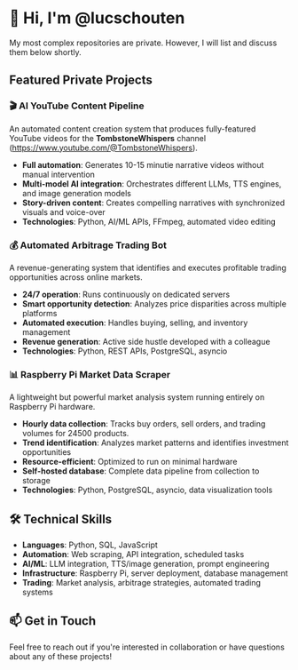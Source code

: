 # 👋 Hi, I'm @lucschouten

My most complex repositories are private. However, I will list and discuss them below shortly.

## Featured Private Projects

### 🎬 AI YouTube Content Pipeline
An automated content creation system that produces fully-featured YouTube videos for the **TombstoneWhispers** channel (https://www.youtube.com/@TombstoneWhispers).
- **Full automation**: Generates 10-15 minutie narrative videos without manual intervention
- **Multi-model AI integration**: Orchestrates different LLMs, TTS engines, and image generation models
- **Story-driven content**: Creates compelling narratives with synchronized visuals and voice-over
- **Technologies**: Python, AI/ML APIs, FFmpeg, automated video editing

### 💰 Automated Arbitrage Trading Bot
A revenue-generating system that identifies and executes profitable trading opportunities across online markets.
- **24/7 operation**: Runs continuously on dedicated servers
- **Smart opportunity detection**: Analyzes price disparities across multiple platforms
- **Automated execution**: Handles buying, selling, and inventory management
- **Revenue generation**: Active side hustle developed with a colleague
- **Technologies**: Python, REST APIs, PostgreSQL, asyncio

### 📊 Raspberry Pi Market Data Scraper
A lightweight but powerful market analysis system running entirely on Raspberry Pi hardware.
- **Hourly data collection**: Tracks buy orders, sell orders, and trading volumes for 24500 products.
- **Trend identification**: Analyzes market patterns and identifies investment opportunities
- **Resource-efficient**: Optimized to run on minimal hardware
- **Self-hosted database**: Complete data pipeline from collection to storage
- **Technologies**: Python, PostgreSQL, asyncio, data visualization tools

## 🛠️ Technical Skills
- **Languages**: Python, SQL, JavaScript
- **Automation**: Web scraping, API integration, scheduled tasks
- **AI/ML**: LLM integration, TTS/image generation, prompt engineering
- **Infrastructure**: Raspberry Pi, server deployment, database management
- **Trading**: Market analysis, arbitrage strategies, automated trading systems

## 📫 Get in Touch
Feel free to reach out if you're interested in collaboration or have questions about any of these projects!
